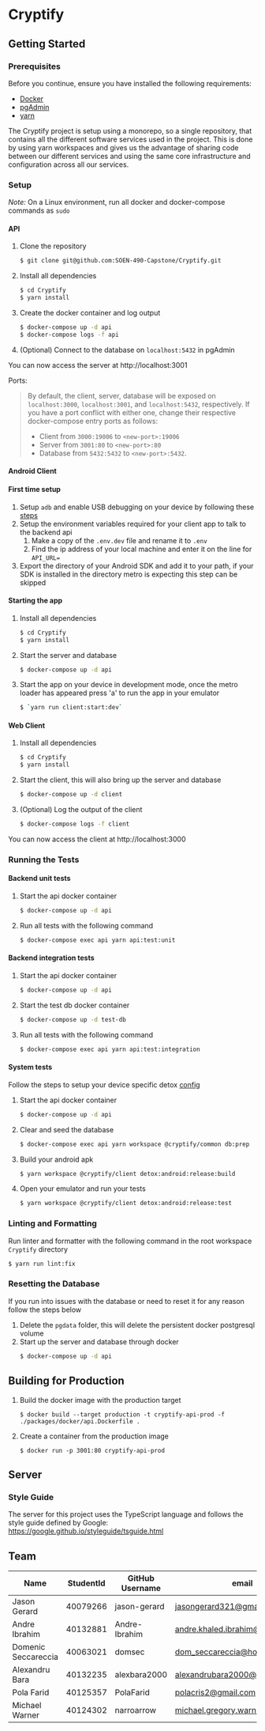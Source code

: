 # Cryptify

## Getting Started

### Prerequisites

Before you continue, ensure you have installed the following requirements:
- [Docker](https://www.docker.com/)
- [pgAdmin](https://www.pgadmin.org/)
- [yarn](https://classic.yarnpkg.com/en/)

The Cryptify project is setup using a monorepo, so a single repository, that contains all the different software services used in the project. This is done by using yarn workspaces and gives us the advantage of sharing code between our different services and using the same core infrastructure and configuration across all our services.

### Setup

*Note:* On a Linux environment, run all docker and docker-compose commands as `sudo`

#### API

1. Clone the repository
    ```sh
    $ git clone git@github.com:SOEN-490-Capstone/Cryptify.git
    ```
2. Install all dependencies
    ```sh
    $ cd Cryptify
    $ yarn install
    ```
3. Create the docker container and log output
    ```sh
    $ docker-compose up -d api
    $ docker-compose logs -f api
    ```
5. (Optional) Connect to the database on `localhost:5432` in pgAdmin

You can now access the server at http://localhost:3001

Ports:

>    By default, the client, server, database will be exposed on `localhost:3000`, `localhost:3001`, and `localhost:5432`, respectively. If you have a port conflict with either one, change their respective docker-compose entry ports as follows:
> - Client from `3000:19006` to `<new-port>:19006`
> - Server from `3001:80` to `<new-port>:80`
> - Database from `5432:5432` to `<new-port>:5432`.

#### Android Client

#### First time setup

1. Setup `adb` and enable USB debugging on your device by following these [steps](https://reactnative.dev/docs/running-on-device)
2. Setup the environment variables required for your client app to talk to the backend api
   1. Make a copy of the `.env.dev` file and rename it to `.env`
   2. Find the ip address of your local machine and enter it on the line for `API_URL=`
3. Export the directory of your Android SDK and add it to your path, if your SDK is installed in the directory metro is expecting this step can be skipped

#### Starting the app

1. Install all dependencies
    ```sh
    $ cd Cryptify
    $ yarn install
    ```
2. Start the server and database
    ```sh
    $ docker-compose up -d api
    ```
3. Start the app on your device in development mode, once the metro loader has appeared press 'a' to run the app in your emulator
    ```sh
    $ `yarn run client:start:dev`
    ```

#### Web Client

1. Install all dependencies
    ```sh
    $ cd Cryptify
    $ yarn install
    ```
2. Start the client, this will also bring up the server and database
    ```sh
    $ docker-compose up -d client
    ```
3. (Optional) Log the output of the client
    ```sh
    $ docker-compose logs -f client
    ```

You can now access the client at http://localhost:3000

### Running the Tests

#### Backend unit tests
1. Start the api docker container
    ```sh
    $ docker-compose up -d api
    ```
2. Run all tests with the following command
    ```sh
    $ docker-compose exec api yarn api:test:unit
    ```

#### Backend integration tests
1. Start the api docker container
    ```sh
    $ docker-compose up -d api
    ```
2. Start the test db docker container
    ```sh
    $ docker-compose up -d test-db
    ```
3. Run all tests with the following command
    ```sh
    $ docker-compose exec api yarn api:test:integration
    ```

#### System tests
Follow the steps to setup your device specific detox [config](https://docs.expo.dev/build-reference/e2e-tests/)

1. Start the api docker container
    ```sh
    $ docker-compose up -d api
    ```
2. Clear and seed the database
    ```sh
    $ docker-compose exec api yarn workspace @cryptify/common db:prep
    ```
3. Build your android apk
    ```sh
    $ yarn workspace @cryptify/client detox:android:release:build
    ```
4. Open your emulator and run your tests
    ```sh
    $ yarn workspace @cryptify/client detox:android:release:test
    ```

### Linting and Formatting

Run linter and formatter with the following command in the root workspace `Cryptify` directory
```sh
$ yarn run lint:fix
```

### Resetting the Database

If you run into issues with the database or need to reset it for any reason follow the steps below

1. Delete the `pgdata` folder, this will delete the persistent docker postgresql volume
2. Start up the server and database through docker
    ```sh
    $ docker-compose up -d api
    ```

## Building for Production

1. Build the docker image with the production target
    ```
    $ docker build --target production -t cryptify-api-prod -f ./packages/docker/api.Dockerfile .
    ```
2. Create a container from the production image
    ```
    $ docker run -p 3001:80 cryptify-api-prod
    ```

## Server

### Style Guide

The server for this project uses the TypeScript language and follows the style guide defined by Google:
https://google.github.io/styleguide/tsguide.html

## Team
| Name                | StudentId  | GitHub Username | email                            |
|---------------------|------------|-----------------|----------------------------------|
| Jason Gerard        | 40079266   | jason-gerard    | jasongerard321@gmail.com         |
| Andre Ibrahim       | 40132881   | Andre-Ibrahim   | andre.khaled.ibrahim@gmail.com   |
| Domenic Seccareccia | 40063021   | domsec          | dom_seccareccia@hotmail.com      |
| Alexandru Bara      | 40132235   | alexbara2000    | alexandrubara2000@gmail.com      |
| Pola Farid          | 40125357   | PolaFarid       | polacris2@gmail.com              |
| Michael Warner      | 40124302   | narroarrow      | michael.gregory.warner@gmail.com |
